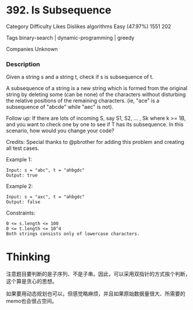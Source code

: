 # 392. Is Subsequence

Category	Difficulty	Likes	Dislikes
algorithms	Easy (47.97%)	1551	202

Tags
binary-search | dynamic-programming | greedy

Companies
Unknown

### Description  

Given a string s and a string t, check if s is subsequence of t.

A subsequence of a string is a new string which is formed from the original string by deleting some (can be none) of the characters without disturbing the relative positions of the remaining characters. (ie, "ace" is a subsequence of "abcde" while "aec" is not).

Follow up:
If there are lots of incoming S, say S1, S2, ... , Sk where k >= 1B, and you want to check one by one to see if T has its subsequence. In this scenario, how would you change your code?

Credits:
Special thanks to @pbrother for adding this problem and creating all test cases.


Example 1:
```
Input: s = "abc", t = "ahbgdc"
Output: true
```

Example 2:
```
Input: s = "axc", t = "ahbgdc"
Output: false
```

Constraints:
```
0 <= s.length <= 100
0 <= t.length <= 10^4
Both strings consists only of lowercase characters.
```

# Thinking  

注意题目要判断的是子序列、不是子串。因此，可以采用双指针的方式挨个判断，这个算是贪心的思想。

如果要用动态规划也可以，但感觉略麻烦，并且如果原始数据量很大、所需要的memo也会很占空间。